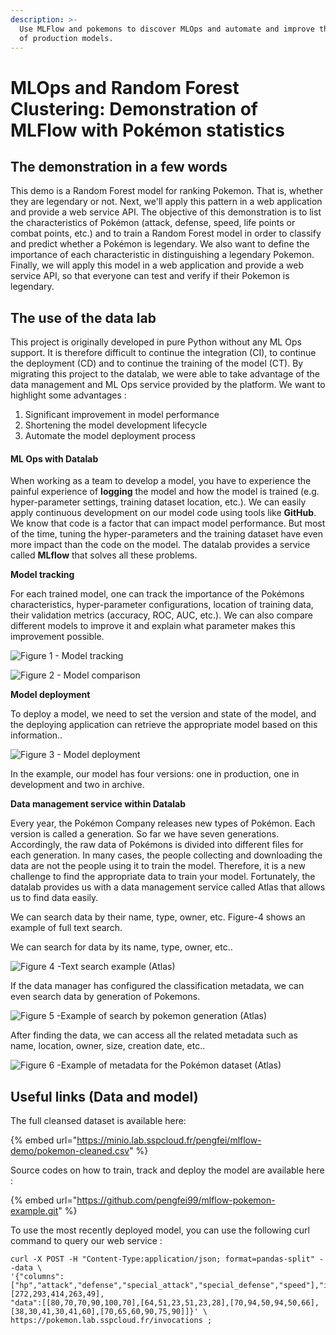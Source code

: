 ```yaml
---
description: >-
  Use MLFlow and pokemons to discover MLOps and automate and improve the quality
  of production models.
---
```


# MLOps and Random Forest Clustering: Demonstration of MLFlow with Pokémon statistics

## The demonstration in a few words

This demo is a Random Forest model for ranking Pokemon. That is, whether they are legendary or not. Next, we'll apply this pattern in a web application and provide a web service API. The objective of this demonstration is to list the characteristics of Pokémon (attack, defense, speed, life points or combat points, etc.) and to train a Random Forest model in order to classify and predict whether a Pokémon is legendary. We also want to define the importance of each characteristic in distinguishing a legendary Pokemon. Finally, we will apply this model in a web application and provide a web service API, so that everyone can test and verify if their Pokemon is legendary.

## The use of the data lab

This project is originally developed in pure Python without any ML Ops support. It is therefore difficult to continue the integration (CI), to continue the deployment (CD) and to continue the training of the model (CT). By migrating this project to the datalab, we were able to take advantage of the data management and ML Ops service provided by the platform. We want to highlight some advantages :

1. Significant improvement in model performance
2. Shortening the model development lifecycle
3. Automate the model deployment process

#### ML Ops with Datalab

When working as a team to develop a model, you have to experience the painful experience of **logging** the model and how the model is trained (e.g. hyper-parameter settings, training dataset location, etc.). We can easily apply continuous development on our model code using tools like **GitHub**. We know that code is a factor that can impact model performance. But most of the time, tuning the hyper-parameters and the training dataset have even more impact than the code on the model. The datalab provides a service called **MLflow** that solves all these problems.

**Model tracking**

For each trained model, one can track the importance of the Pokémons characteristics, hyper-parameter configurations, location of training data, their validation metrics (accuracy, ROC, AUC, etc.). We can also compare different models to improve it and explain what parameter makes this improvement possible.

![Figure 1 - Model tracking](https://minio.lab.sspcloud.fr/pengfei/diffusion/pokemon/pokemon\_metric.PNG)

![Figure 2 - Model comparison](https://minio.lab.sspcloud.fr/pengfei/diffusion/pokemon/pokemon\_mdoel\_camparing.PNG)

**Model deployment**

To deploy a model, we need to set the version and state of the model, and the deploying application can retrieve the appropriate model based on this information..

![Figure 3 - Model deployment](https://minio.lab.sspcloud.fr/pengfei/diffusion/pokemon/model\_version.PNG)

In the example, our model has four versions: one in production, one in development and two in archive.

**Data management service within Datalab**

Every year, the Pokémon Company releases new types of Pokémon. Each version is called a generation. So far we have seven generations. Accordingly, the raw data of Pokémons is divided into different files for each generation. In many cases, the people collecting and downloading the data are not the people using it to train the model. Therefore, it is a new challenge to find the appropriate data to train your model. Fortunately, the datalab provides us with a data management service called Atlas that allows us to find data easily.

We can search data by their name, type, owner, etc. Figure-4 shows an example of full text search.

We can search for data by its name, type, owner, etc..

![Figure 4 -Text search example (Atlas)](https://minio.lab.sspcloud.fr/pengfei/diffusion/pokemon/atlas\_search\_by\_text.PNG)

If the data manager has configured the classification metadata, we can even search data by generation of Pokemons.

![Figure 5 -Example of search by pokemon generation (Atlas)](https://minio.lab.sspcloud.fr/pengfei/diffusion/pokemon/atlas\_search\_by\_class.png)

After finding the data, we can access all the related metadata such as name, location, owner, size, creation date, etc..

![Figure 6 -Example of metadata for the Pokémon dataset (Atlas)](https://minio.lab.sspcloud.fr/pengfei/diffusion/pokemon/atlas\_data\_detail.PNG)

## Useful links (Data and model)

The full cleansed dataset is available here:

{% embed url="https://minio.lab.sspcloud.fr/pengfei/mlflow-demo/pokemon-cleaned.csv" %}

Source codes on how to train, track and deploy the model are available here :

{% embed url="https://github.com/pengfei99/mlflow-pokemon-example.git" %}

To use the most recently deployed model, you can use the following curl command to query our web service :

```
curl -X POST -H "Content-Type:application/json; format=pandas-split" --data \
'{"columns":["hp","attack","defense","special_attack","special_defense","speed"],"index":[272,293,414,263,49],
"data":[[80,70,70,90,100,70],[64,51,23,51,23,28],[70,94,50,94,50,66],[38,30,41,30,41,60],[70,65,60,90,75,90]]}' \
https://pokemon.lab.sspcloud.fr/invocations ;
```
